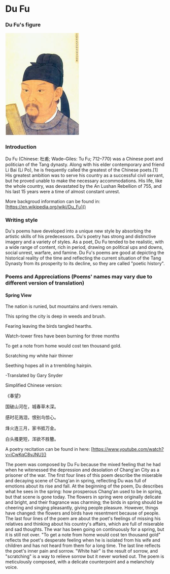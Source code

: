 # Du Fu

### Du Fu's figure

![](Dufu.jpg)

### Introduction

Du Fu (Chinese: 杜甫; Wade–Giles: Tu Fu; 712–770) was a Chinese poet and politician of the Tang dynasty. Along with his elder contemporary and friend Li Bai (Li Po), he is frequently called the greatest of the Chinese poets.[1] His greatest ambition was to serve his country as a successful civil servant, but he proved unable to make the necessary accommodations. His life, like the whole country, was devastated by the An Lushan Rebellion of 755, and his last 15 years were a time of almost constant unrest. 

More backgroud information can be found in: [https://en.wikipedia.org/wiki/Du_Fu]()

### Writing style

Du's poems have developed into a unique new style by absorbing the artistic skills of his predecessors. Du's poetry has strong and distinctive imagery and a variety of styles. As a poet, Du Fu tended to be realistic, with a wide range of content, rich in period, drawing on political ups and downs, social unrest, warfare, and famine. Du Fu's poems are good at depicting the historical reality of the time and reflecting the current situation of the Tang Dynasty from its prosperity to its decline, so they are called "poetic history".


### Poems and Appreciations (Poems' names may vary due to different version of translation)

#### Spring View

The nation is runied,   but mountains and rivers remain.

This spring the city    is deep in weeds and brush.

Fearing leaving    the birds tangled hearths.

Watch-tower fires    have been burning for three months

To get a note from home    would cost ten thousand gold.

Scratching my    white hair thinner

Seething hopes    all in a trrembling hairpin.


-Translated by Gary Snyder

Simplified Chinese version:

《春望》

国破山河在，城春草木深。

感时花溅泪，恨别鸟惊心。

烽火连三月，家书抵万金。

白头搔更短，浑欲不胜簪。


A poetry recitation can be found in here: [https://www.youtube.com/watch?v=iCwKqC8vJNU]()


The poem was composed by Du Fu because the mixed feeling that he had when he witenessed the depression and desolation of Chang'an City as a prisoner of the war. The first four lines of this poem describe the miserable and decaying scene of Chang'an in spring, reflecting Du was full of emotions about its rise and fall. At the beginning of the poem, Du describes what he sees in the spring: how prosperous Chang'an used to be in spring, but that scene is gone today. The flowers in spring were originally delicate and bright, and their fragrance was charming; the birds in spring should be cheering and singing pleasantly, giving people pleasure. However, things have changed: the flowers and birds have resentment because of people. The last four lines of the poem are about the poet's feelings of missing his relatives and thinking about his country's affairs, which are full of miserable and sad thoughts. The war has been going on continuously for a spring, but it is still not over. "To get a note from home would cost ten thousand gold" reflects the poet's desperate feeling when he is isolated from his wife and children and has not heard from them for a long time. The last line reflects the poet's inner pain and sorrow. "White hair" is the result of sorrow, and "scratching" is a way to relieve sorrow but it never worked out. The poem is meticulously composed, with a delicate counterpoint and a melancholy voice.

